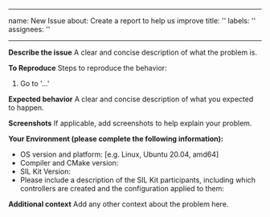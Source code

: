 <!--
SPDX-FileCopyrightText: 2023 Vector Informatik GmbH

SPDX-License-Identifier: MIT
-->

---
name: New Issue
about: Create a report to help us improve
title: ''
labels: ''
assignees: ''

---

**Describe the issue**
A clear and concise description of what the problem is.

**To Reproduce**
Steps to reproduce the behavior:
1. Go to '...'

**Expected behavior**
A clear and concise description of what you expected to happen.

**Screenshots**
If applicable, add screenshots to help explain your problem.

**Your Environment (please complete the following information):**
 - OS version and platform: [e.g. Linux, Ubuntu 20.04, amd64]
 - Compiler and CMake version:
 - SIL Kit Version:
 - Please include a description of the SIL Kit participants, including which
   controllers are created and the configuration applied to them:

**Additional context**
Add any other context about the problem here.

